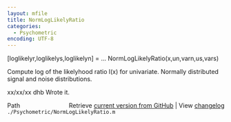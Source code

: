 ```yaml
---
layout: mfile
title: NormLogLikelyRatio
categories:
  - Psychometric
encoding: UTF-8
---
```


[loglikelyr,loglikelys,loglikelyn] = ...
  NormLogLikelyRatio(x,un,varn,us,vars)

Compute log of the likelyhood ratio l(x) for univariate.
Normally distributed signal and noise distributions.

xx/xx/xx  dhb  Wrote it.


<div class="code_header" style="text-align:right;">
  <span style="float:left;">Path&nbsp;&nbsp;</span> <span class="counter">Retrieve <a href=
  "https://raw.github.com/Psychtoolbox-3/Psychtoolbox-3/beta/./Psychometric/NormLogLikelyRatio.m">current version from GitHub</a> | View <a href=
  "https://github.com/Psychtoolbox-3/Psychtoolbox-3/commits/beta/./Psychometric/NormLogLikelyRatio.m">changelog</a></span>
</div>
<div class="code">
  <code>./Psychometric/NormLogLikelyRatio.m</code>
</div>
